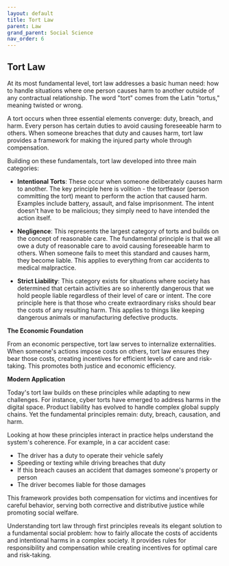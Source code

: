 ```yaml
---
layout: default
title: Tort Law
parent: Law
grand_parent: Social Science
nav_order: 6
---
```


## Tort Law

At its most fundamental level, tort law addresses a basic human need: how to handle situations where one person causes harm to another outside of any contractual relationship. The word "tort" comes from the Latin "tortus," meaning twisted or wrong.

A tort occurs when three essential elements converge: duty, breach, and harm. Every person has certain duties to avoid causing foreseeable harm to others. When someone breaches that duty and causes harm, tort law provides a framework for making the injured party whole through compensation.

Building on these fundamentals, tort law developed into three main categories:

- **Intentional Torts**: These occur when someone deliberately causes harm to another. The key principle here is volition - the tortfeasor (person committing the tort) meant to perform the action that caused harm. Examples include battery, assault, and false imprisonment. The intent doesn't have to be malicious; they simply need to have intended the action itself.

- **Negligence**: This represents the largest category of torts and builds on the concept of reasonable care. The fundamental principle is that we all owe a duty of reasonable care to avoid causing foreseeable harm to others. When someone fails to meet this standard and causes harm, they become liable. This applies to everything from car accidents to medical malpractice.

- **Strict Liability**: This category exists for situations where society has determined that certain activities are so inherently dangerous that we hold people liable regardless of their level of care or intent. The core principle here is that those who create extraordinary risks should bear the costs of any resulting harm. This applies to things like keeping dangerous animals or manufacturing defective products.

**The Economic Foundation**

From an economic perspective, tort law serves to internalize externalities. When someone's actions impose costs on others, tort law ensures they bear those costs, creating incentives for efficient levels of care and risk-taking. This promotes both justice and economic efficiency.

**Modern Application**

Today's tort law builds on these principles while adapting to new challenges. For instance, cyber torts have emerged to address harms in the digital space. Product liability has evolved to handle complex global supply chains. Yet the fundamental principles remain: duty, breach, causation, and harm.

Looking at how these principles interact in practice helps understand the system's coherence. For example, in a car accident case:
- The driver has a duty to operate their vehicle safely
- Speeding or texting while driving breaches that duty
- If this breach causes an accident that damages someone's property or person
- The driver becomes liable for those damages

This framework provides both compensation for victims and incentives for careful behavior, serving both corrective and distributive justice while promoting social welfare.

Understanding tort law through first principles reveals its elegant solution to a fundamental social problem: how to fairly allocate the costs of accidents and intentional harms in a complex society. It provides rules for responsibility and compensation while creating incentives for optimal care and risk-taking.
